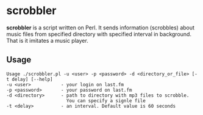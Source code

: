 scrobbler
====
**scrobbler** is a script written on Perl. It sends information (scrobbles) about music files from specified directory with specified interval in background. That is it imitates a music player.
## Usage
    Usage ./scrobbler.pl -u <user> -p <password> -d <directory_or_file> [-t delay] [--help]
    -u <user>           - your login on last.fm
    -p <password>       - your password on last.fm
    -d <directory>      - path to directory with mp3 files to scrobble. 
                          You can specify a signle file
    -t <delay>          - an interval. Default value is 60 seconds
